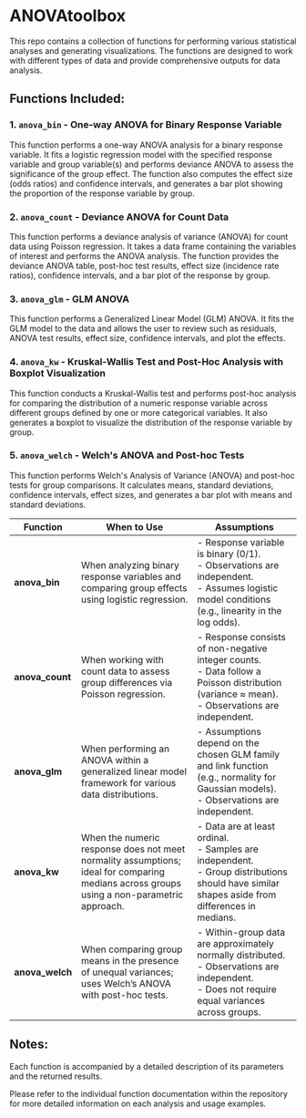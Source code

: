 # ANOVAtoolbox
This repo contains a collection of functions for performing various statistical analyses and generating visualizations. The functions are designed to work with different types of data and provide comprehensive outputs for data analysis.

## Functions Included:
### 1. `anova_bin` - One-way ANOVA for Binary Response Variable
This function performs a one-way ANOVA analysis for a binary response variable. It fits a logistic regression model with the specified response variable and group variable(s) and performs deviance ANOVA to assess the significance of the group effect. The function also computes the effect size (odds ratios) and confidence intervals, and generates a bar plot showing the proportion of the response variable by group.

### 2. `anova_count` - Deviance ANOVA for Count Data
This function performs a deviance analysis of variance (ANOVA) for count data using Poisson regression. It takes a data frame containing the variables of interest and performs the ANOVA analysis. The function provides the deviance ANOVA table, post-hoc test results, effect size (incidence rate ratios), confidence intervals, and a bar plot of the response by group.

### 3. `anova_glm` - GLM ANOVA
This function performs a Generalized Linear Model (GLM) ANOVA. It fits the GLM model to the data and allows the user to review such as residuals, ANOVA test results, effect size, confidence intervals, and plot the effects.

### 4. `anova_kw` - Kruskal-Wallis Test and Post-Hoc Analysis with Boxplot Visualization
This function conducts a Kruskal-Wallis test and performs post-hoc analysis for comparing the distribution of a numeric response variable across different groups defined by one or more categorical variables. It also generates a boxplot to visualize the distribution of the response variable by group.

### 5. `anova_welch` - Welch's ANOVA and Post-hoc Tests
This function performs Welch's Analysis of Variance (ANOVA) and post-hoc tests for group comparisons. It calculates means, standard deviations, confidence intervals, effect sizes, and generates a bar plot with means and standard deviations.


| Function    | When to Use                                                                 | Assumptions                                                                                                     |
|-------------|-----------------------------------------------------------------------------|-----------------------------------------------------------------------------------------------------------------|
| **anova_bin**   | When analyzing binary response variables and comparing group effects using logistic regression. | - Response variable is binary (0/1).<br>- Observations are independent.<br>- Assumes logistic model conditions (e.g., linearity in the log odds). |
| **anova_count** | When working with count data to assess group differences via Poisson regression. | - Response consists of non-negative integer counts.<br>- Data follow a Poisson distribution (variance ≈ mean).<br>- Observations are independent. |
| **anova_glm**   | When performing an ANOVA within a generalized linear model framework for various data distributions. | - Assumptions depend on the chosen GLM family and link function (e.g., normality for Gaussian models).<br>- Observations are independent. |
| **anova_kw**    | When the numeric response does not meet normality assumptions; ideal for comparing medians across groups using a non-parametric approach. | - Data are at least ordinal.<br>- Samples are independent.<br>- Group distributions should have similar shapes aside from differences in medians. |
| **anova_welch** | When comparing group means in the presence of unequal variances; uses Welch’s ANOVA with post-hoc tests. | - Within-group data are approximately normally distributed.<br>- Observations are independent.<br>- Does not require equal variances across groups. |


## Notes:
Each function is accompanied by a detailed description of its parameters and the returned results.

Please refer to the individual function documentation within the repository for more detailed information on each analysis and usage examples.
